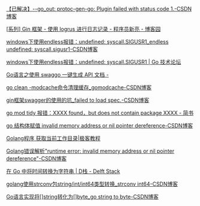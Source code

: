 
[【已解决】--go_out: protoc-gen-go: Plugin failed with status code 1.-CSDN博客](https://blog.csdn.net/js010111/article/details/125392266)

[[系列] Gin 框架 - 使用 logrus 进行日志记录 - 程序员新亮 - 博客园](https://www.cnblogs.com/xinliangcoder/p/11212573.html)

[windows下使用endless报错：undefined: syscall.SIGUSR1_endless undefined: syscall.sigusr1-CSDN博客](https://blog.csdn.net/qq_28466271/article/details/116521955)

[windows下使用endless报错：undefined: syscall.SIGUSR1 | Go 技术论坛](https://learnku.com/articles/51696)

[Go语言之使用 swaggo 一键生成 API 文档 -](https://www.lixueduan.com/posts/go/swagger/)

[go clean -modcache命令清理缓存_gomodcache-CSDN博客](https://blog.csdn.net/a772304419/article/details/139283012)

[gin框架swagger的使用的坑_failed to load spec.-CSDN博客](https://blog.csdn.net/weixin_43249914/article/details/103035711)

[go mod tidy 报错：XXXX found，but does not contain package XXXX - 简书](https://www.jianshu.com/p/937eff8e48c7)

[go 结构体赋值 invalid memory address or nil pointer dereference-CSDN博客](https://blog.csdn.net/m0_37929803/article/details/107322805)

[Golang程序 获取当前工作目录|极客教程](https://geek-docs.com/go-tutorials/go-articles/t_golang-program-to-get-current-working-directory.html)

[Golang错误解析&#34;runtime error: invalid memory address or nil pointer dereference&#34;-CSDN博客](https://blog.csdn.net/m0_37422289/article/details/102677610)

[在 Go 中将时间转换为字符串 | D栈 - Delft Stack](https://www.delftstack.com/zh/howto/go/convert-time-to-string-in-go/)

[golang使用strconv包string/int/int64类型转换_strconv int64-CSDN博客](https://blog.csdn.net/cnwyt/article/details/95386285)

[Go语言实现将[]string转化为[]byte_go string to byte-CSDN博客](https://blog.csdn.net/john_f_lau/article/details/51475995)
